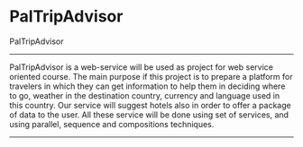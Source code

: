 # PalTripAdvisor
PalTripAdvisor
*******************************************************************************************************************************************
PalTripAdvisor is a web-service will be used as project for web service oriented course. The main     purpose if this project is to prepare a platform for travelers in which they can get information to help them in deciding where to go, weather in the destination country, currency and language used in this country. 
Our service will suggest hotels also in order to offer a package of data to the user. All these service will be done using set of services, and using parallel, sequence and compositions techniques. 
*******************************************************************************************************************************************
